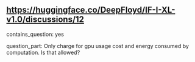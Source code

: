 ## https://huggingface.co/DeepFloyd/IF-I-XL-v1.0/discussions/12

contains_question: yes

question_part: Only charge for gpu usage cost and energy consumed by computation. Is that allowed?